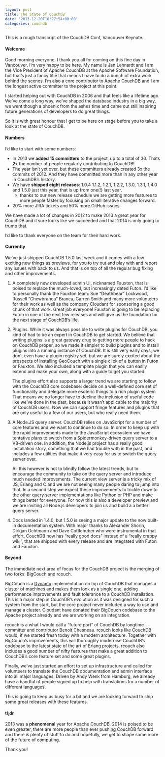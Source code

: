 ```yaml
---
layout: post
title: The State of CouchDB
date: '2013-12-20T16:27:54+00:00'
categories: couchdb
---
```

<p>This is a rough transcript of the CouchDB Conf, Vancouver Keynote.</p>

<h4 id="welcome">Welcome</h4>

<p>Good morning everyone. I thank you all for coming on this fine day in Vancouver. I’m very happy to be here. My name is Jan Lehnardt and I am the Vice President of Apache CouchDB at the Apache Software Foundation, but that’s just a fancy title that means I have to do a bunch of extra work behind the scenes. I’m also a core contributor to Apache CouchDB and I am the longest active committer to the project at this point.</p>

<p>I started helping out with CouchDB in 2006 and that feels like a lifetime ago. We’ve come a long way, we’ve shaped the database industry in a big way, we went though a phoenix from the ashes time and came out still inspiring future generations of developers to do great things.</p>

<p>So it is with great honour that I get to be here on stage before you to take a look at the state of CouchDB.</p>

<h4 id="numbers">Numbers</h4>

<p>I’d like to start with some numbers:</p>

<ul>
<li>In 2013 we <strong>added 15 committers</strong> to the project, up to a total of 30. Thats <strong>2x</strong> the number of people regularly contributing to CouchDB!</li>
<li>The year isn’t yet over, but these committers already created 3x the commits of 2012. And they have committed more than in any other year in CouchDB’s history.
</li>
<li>We have <strong>shipped eight releases</strong >: 1.0.4 1.1.2, 1.2.1, 1.2.2, 1.3.0, 1.3.1, 1,4.0 and 1.5.0 just this year, that is up from one(!) last year.
   <ul>
     <li>thanks to our new release schedule we are getting more features to more people faster by focusing on small iterative changes forward.</li>
   </ul>
</li>
<li>20% more JIRA tickets and 50% more GitHub issues</li>
</ul>

<p>We have made a lot of changes in 2012 to make 2013 a great year for CouchDB and it sure looks like we succeeded and that 2014 is only going to trump that.</p>

<p>I’d like to thank everyone on the team for their hard work.</p>

<h4 id="currently">Currently</h4>

<p>We’ve just shipped CouchDB 1.5.0 last week and it comes with a few exciting new things as previews, for you to try out and play with and report any issues with back to us. And that is on top of all the regular bug fixing and other improvements.</p>

<ol>
<li><p>A completely new developed admin UI, nicknamed Fauxton, that is poised to replace the much-loved, but increasingly dated Futon. I’d like to personally thank the Fauxton team: Sue “Deathbear” Lockwood, Russell “Chewbranca” Branca, Garren Smith and many more volunteers for their work as well as the company Cloudant for sponsoring a good chunk of that work. Great job everyone! Fauxton is going to be replacing Futon in one of the next few releases and will give us the foundation for the next stage of CouchDB’s life.</p></li>
<li><p>Plugins. While it was always possible to write plugins for CouchDB, you kind of had to be an expert in CouchDB to get started. We believe that writing plugins is a great gateway drug to getting more people to hack on CouchDB proper, so we made it simpler to build plugins and to install plugins into a running instance of CouchDB. It is still very early days, we don’t even have a plugin registry yet, but we are surely excited about the prospects of installing GeoCouch with a single click of a button in Futon or Fauxton. We also included a template plugin that you can easily extend and make your own, along with a guide to get you started.
 </p>

<p>The plugins effort also supports a larger trend we are starting to follow with the CouchDB core codebase: decide on a well-defined core set of functionality and delegate more esoteric things to a rich plugin system That means we no longer have to decline the inclusion of useful code like we’ve done in the past, because it wasn’t applicable to the majority of CouchDB users. Now we can support fringe features and plugins that are only useful to a few of our users, but who really need them.</p>

<li>A Node.JS query server. CouchDB relies on JavaScript for a number of core features and we want to continue to do so. In order to keep up with the rapid improvements made to the JavaScript ecosystem we have tentative plans to switch from a Spidermonkey-driven query server to a V8-driven one. In addition, the Node.js project has a really good installation story, something that we had trouble with in the past, and includes a few utilities that make it very easy for us to switch the query server over.

<p>All this however is not to blindly follow the latest trends, but to encourage the community to take on the query server and introduce much needed improvements. The current view server is a tricky mix of JS, Erlang and C and we are not seeing many people daring to jump into that. In a second step we expect these improvements to trickle down to the other query server implementations like Python or PHP and make things better for everyone. For now this is also a developer preview and we are inviting all Node.js developers to join us and build a a better query server.</p>
</li>

<li>Docs landed in 1.4.0, but 1.5.0 is seeing a major update to the now built-in documentation system. With major thanks to Alexander Shorin, Dirkjan Ochtmann and Dave Cottlehuber who were instrumental in that effort, CouchDB now has “really good docs” instead of a “really crappy wiki”, that are shipped with every release and are integrated with Futon and Fauxton.</li>
</ol>

<h4 id="beyond">Beyond</h4>

<p>The immediate next area of focus for the CouchDB project is the merging of two forks: BigCouch and rcouch.</p>

<p>BigCouch is a <a href="http://www.allthingsdistributed.com/2007/10/amazons_dynamo.html">Dynamo</a> implementation on top of CouchDB that manages a cluster of machines and makes them look as a single one, adding performance improvements and fault tolerance to a CouchDB installation. This is a major step in CouchDB’s evolution as it was designed for such a system from the start, but the core project never included a way to use and manage a cluster. Cloudant have donated their BigCouch codebase to the Apache project already and we are working on an integration.</p>

<p>rcouch is a what I would call a “future port” of CouchDB by longtime committer and contributor Benoit Chesneau. rcouch looks like CouchDB would, if we started fresh today with a modern architecture. Together with BigCouch’s improvements, this will thoroughly modernise CouchDB’s codebase to the latest state of the art of Erlang projects. rcouch also includes a good number of nifty features that make a great addition to CouchDB’s core feature set and some great plugins.</p>

<p>Finally, we’ve just started an effort to set up infrastructure and called for volunteers to translate the CouchDB documentation and admin interface into all major languages. Driven by Andy Wenk from Hamburg, we already have a handful of people signed up to help with translations for a number of different languages.</p>

<p>This is going to keep us busy for a bit and we are looking forward to ship some great releases with these features.</p>

<h4>tl;dr</h4>

<p>2013 was a <strong>phenomenal</strong> year for Apache CouchDB. 2014 is poised to be even greater, there are more people than ever pushing CouchDB forward and there is plenty of stuff to do and hopefully, we get to shape some more of the future of computing.</p>

<p>Thank you!</p>
